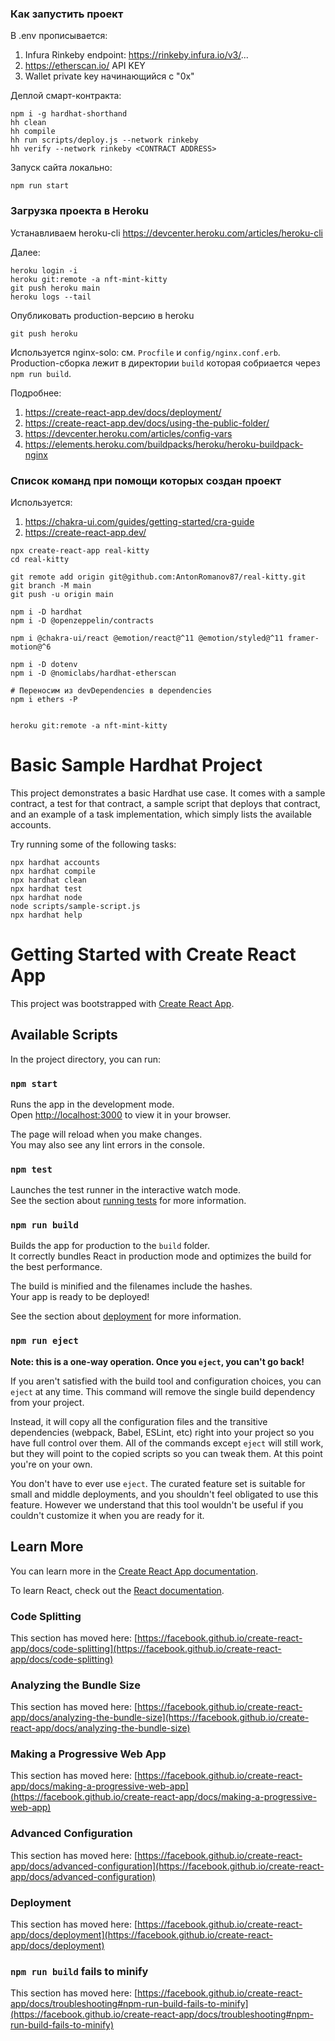 ### Как запустить проект

В .env прописывается:
1. Infura Rinkeby endpoint: https://rinkeby.infura.io/v3/...
2. https://etherscan.io/ API KEY
3. Wallet private key начинающийся с "0x"


Деплой смарт-контракта:
```
npm i -g hardhat-shorthand
hh clean
hh compile
hh run scripts/deploy.js --network rinkeby
hh verify --network rinkeby <CONTRACT ADDRESS>
```


Запуск сайта локально:
```
npm run start
```




### Загрузка проекта в Heroku

Устанавливаем heroku-cli https://devcenter.heroku.com/articles/heroku-cli


Далее:
```
heroku login -i
heroku git:remote -a nft-mint-kitty
git push heroku main
heroku logs --tail
```

Опубликовать production-версию в heroku
```
git push heroku  
```
Используется nginx-solo: см. `Procfile` и `config/nginx.conf.erb`. 
Production-сборка лежит в директории `build` которая собриается через `npm run build`. 


Подробнее:
1. https://create-react-app.dev/docs/deployment/
2. https://create-react-app.dev/docs/using-the-public-folder/
3. https://devcenter.heroku.com/articles/config-vars 
4. https://elements.heroku.com/buildpacks/heroku/heroku-buildpack-nginx




### Список команд при помощи которых создан проект

Используется:
1. https://chakra-ui.com/guides/getting-started/cra-guide
2. https://create-react-app.dev/




```
npx create-react-app real-kitty
cd real-kitty

git remote add origin git@github.com:AntonRomanov87/real-kitty.git
git branch -M main
git push -u origin main

npm i -D hardhat
npm i -D @openzeppelin/contracts

npm i @chakra-ui/react @emotion/react@^11 @emotion/styled@^11 framer-motion@^6

npm i -D dotenv
npm i -D @nomiclabs/hardhat-etherscan

# Переносим из devDependencies в dependencies
npm i ethers -P 


heroku git:remote -a nft-mint-kitty
```






# Basic Sample Hardhat Project

This project demonstrates a basic Hardhat use case. It comes with a sample contract, a test for that contract, a sample script that deploys that contract, and an example of a task implementation, which simply lists the available accounts.

Try running some of the following tasks:

```shell
npx hardhat accounts
npx hardhat compile
npx hardhat clean
npx hardhat test
npx hardhat node
node scripts/sample-script.js
npx hardhat help
```



# Getting Started with Create React App

This project was bootstrapped with [Create React App](https://github.com/facebook/create-react-app).

## Available Scripts

In the project directory, you can run:

### `npm start`

Runs the app in the development mode.\
Open [http://localhost:3000](http://localhost:3000) to view it in your browser.

The page will reload when you make changes.\
You may also see any lint errors in the console.

### `npm test`

Launches the test runner in the interactive watch mode.\
See the section about [running tests](https://facebook.github.io/create-react-app/docs/running-tests) for more information.

### `npm run build`

Builds the app for production to the `build` folder.\
It correctly bundles React in production mode and optimizes the build for the best performance.

The build is minified and the filenames include the hashes.\
Your app is ready to be deployed!

See the section about [deployment](https://facebook.github.io/create-react-app/docs/deployment) for more information.

### `npm run eject`

**Note: this is a one-way operation. Once you `eject`, you can't go back!**

If you aren't satisfied with the build tool and configuration choices, you can `eject` at any time. This command will remove the single build dependency from your project.

Instead, it will copy all the configuration files and the transitive dependencies (webpack, Babel, ESLint, etc) right into your project so you have full control over them. All of the commands except `eject` will still work, but they will point to the copied scripts so you can tweak them. At this point you're on your own.

You don't have to ever use `eject`. The curated feature set is suitable for small and middle deployments, and you shouldn't feel obligated to use this feature. However we understand that this tool wouldn't be useful if you couldn't customize it when you are ready for it.

## Learn More

You can learn more in the [Create React App documentation](https://facebook.github.io/create-react-app/docs/getting-started).

To learn React, check out the [React documentation](https://reactjs.org/).

### Code Splitting

This section has moved here: [https://facebook.github.io/create-react-app/docs/code-splitting](https://facebook.github.io/create-react-app/docs/code-splitting)

### Analyzing the Bundle Size

This section has moved here: [https://facebook.github.io/create-react-app/docs/analyzing-the-bundle-size](https://facebook.github.io/create-react-app/docs/analyzing-the-bundle-size)

### Making a Progressive Web App

This section has moved here: [https://facebook.github.io/create-react-app/docs/making-a-progressive-web-app](https://facebook.github.io/create-react-app/docs/making-a-progressive-web-app)

### Advanced Configuration

This section has moved here: [https://facebook.github.io/create-react-app/docs/advanced-configuration](https://facebook.github.io/create-react-app/docs/advanced-configuration)

### Deployment

This section has moved here: [https://facebook.github.io/create-react-app/docs/deployment](https://facebook.github.io/create-react-app/docs/deployment)

### `npm run build` fails to minify

This section has moved here: [https://facebook.github.io/create-react-app/docs/troubleshooting#npm-run-build-fails-to-minify](https://facebook.github.io/create-react-app/docs/troubleshooting#npm-run-build-fails-to-minify)


